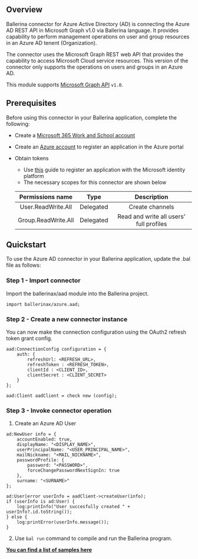 ## Overview
Ballerina connector for Azure Active Directory (AD) is connecting the Azure AD REST API in Microsoft Graph v1.0 via Ballerina language. 
It provides capability to perform management operations on user and group resources in an Azure AD tenent 
(Organization).

The connector uses the Microsoft Graph REST web API that provides the capability to access Microsoft Cloud service resources. This version of the connector only supports the operations on users and groups in an Azure AD.
 
This module supports [Microsoft Graph API](https://docs.microsoft.com/en-us/graph/overview) `v1.0`. 

## Prerequisites
Before using this connector in your Ballerina application, complete the following:

* Create a [Microsoft 365 Work and School account](https://www.office.com/)
* Create an [Azure account](https://azure.microsoft.com/en-us/) to register an application in the Azure portal
* Obtain tokens
    - Use [this](https://docs.microsoft.com/en-us/graph/auth-register-app-v2) guide to register an application with the Microsoft identity platform
    - The necessary scopes for this connector are shown below

    | Permissions name              | Type      | Description                               |
    |:-----------------------------:|:---------:|:-----------------------------------------:|
    | User.ReadWrite.All            | Delegated | Create channels                           |
    | Group.ReadWrite.All           | Delegated | Read and write all users' full profiles   |

## Quickstart
To use the Azure AD connector in your Ballerina application, update the .bal file as follows:
### Step 1 - Import connector
Import the ballerinax/aad module into the Ballerina project.
```ballerina
import ballerinax/azure.aad;
```
### Step 2 - Create a new connector instance
You can now make the connection configuration using the OAuth2 refresh token grant config.
```ballerina
aad:ConnectionConfig configuration = {
    auth: {
        refreshUrl: <REFRESH_URL>,
        refreshToken : <REFRESH_TOKEN>,
        clientId : <CLIENT_ID>,
        clientSecret : <CLIENT_SECRET>
    }
};

aad:Client aadClient = check new (config);
```
### Step 3 - Invoke connector operation

1. Create an Azure AD User
```ballerina
ad:NewUser info = {
    accountEnabled: true,
    displayName: "<DISPLAY_NAME>",
    userPrincipalName: "<USER_PRINCIPAL_NAME>",
    mailNickname: "<MAIL_NICKNAME>",
    passwordProfile: {
        password: "<PASSWORD>",
        forceChangePasswordNextSignIn: true
    },
    surname: "<SURNAME>"
};

ad:User|error userInfo = aadClient->createUser(info);
if (userInfo is ad:User) {
    log:printInfo("User succesfully created " + userInfo?.id.toString());
} else {
    log:printError(userInfo.message());
}
```
2. Use `bal run` command to compile and run the Ballerina program.

**[You can find a list of samples here](https://github.com/ballerina-platform/module-ballerinax-azure.ad/tree/master/examples)**
